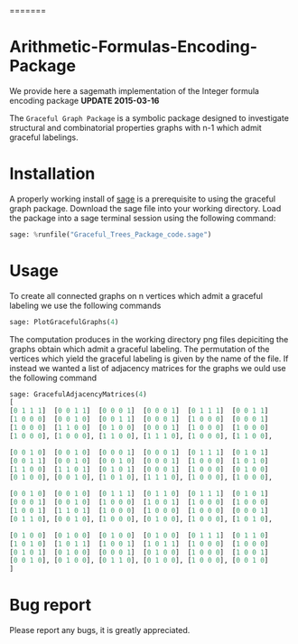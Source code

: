 =======
# Arithmetic-Formulas-Encoding-Package

We provide here a sagemath implementation of the Integer formula encoding package
**UPDATE 2015-03-16** 

The `Graceful Graph Package` is a symbolic package designed to
investigate structural and combinatorial properties graphs with n-1
which admit graceful labelings.

# Installation 

A properly working install of [sage](http://sagemath.org/) is a prerequisite to using the 
graceful graph package. Download the sage file into your working directory. Load the package 
into a sage terminal session using the following command:

```python
sage: %runfile("Graceful_Trees_Package_code.sage")
```

# Usage

To create all connected graphs on n vertices which admit a graceful labeling we use
the following commands 

```python
sage: PlotGracefulGraphs(4)
```
The computation produces in the working directory png files depiciting the graphs obtain which
admit a graceful labeling. The permutation of the vertices which yield the graceful labeling is
given by the name of the file.
If instead we wanted a list of adjacency matrices for the graphs we ould use the following command

```python
sage: GracefulAdjacencyMatrices(4)
[
[0 1 1 1]  [0 0 1 1]  [0 0 0 1]  [0 0 0 1]  [0 1 1 1]  [0 0 1 1]
[1 0 0 0]  [0 0 1 0]  [0 0 1 1]  [0 0 0 1]  [1 0 0 0]  [0 0 0 1]
[1 0 0 0]  [1 1 0 0]  [0 1 0 0]  [0 0 0 1]  [1 0 0 0]  [1 0 0 0]
[1 0 0 0], [1 0 0 0], [1 1 0 0], [1 1 1 0], [1 0 0 0], [1 1 0 0],

[0 0 1 0]  [0 0 1 0]  [0 0 0 1]  [0 0 0 1]  [0 1 1 1]  [0 1 0 1]
[0 0 1 1]  [0 0 1 0]  [0 0 1 0]  [0 0 0 1]  [1 0 0 0]  [1 0 1 0]
[1 1 0 0]  [1 1 0 1]  [0 1 0 1]  [0 0 0 1]  [1 0 0 0]  [0 1 0 0]
[0 1 0 0], [0 0 1 0], [1 0 1 0], [1 1 1 0], [1 0 0 0], [1 0 0 0],

[0 0 1 0]  [0 0 1 0]  [0 1 1 1]  [0 1 1 0]  [0 1 1 1]  [0 1 0 1]
[0 0 0 1]  [0 0 1 0]  [1 0 0 0]  [1 0 0 1]  [1 0 0 0]  [1 0 0 0]
[1 0 0 1]  [1 1 0 1]  [1 0 0 0]  [1 0 0 0]  [1 0 0 0]  [0 0 0 1]
[0 1 1 0], [0 0 1 0], [1 0 0 0], [0 1 0 0], [1 0 0 0], [1 0 1 0],

[0 1 0 0]  [0 1 0 0]  [0 1 0 0]  [0 1 0 0]  [0 1 1 1]  [0 1 1 0]
[1 0 1 0]  [1 0 1 1]  [1 0 0 1]  [1 0 1 1]  [1 0 0 0]  [1 0 0 0]
[0 1 0 1]  [0 1 0 0]  [0 0 0 1]  [0 1 0 0]  [1 0 0 0]  [1 0 0 1]
[0 0 1 0], [0 1 0 0], [0 1 1 0], [0 1 0 0], [1 0 0 0], [0 0 1 0]
]
```


# Bug report

Please report any bugs, it is greatly appreciated.
